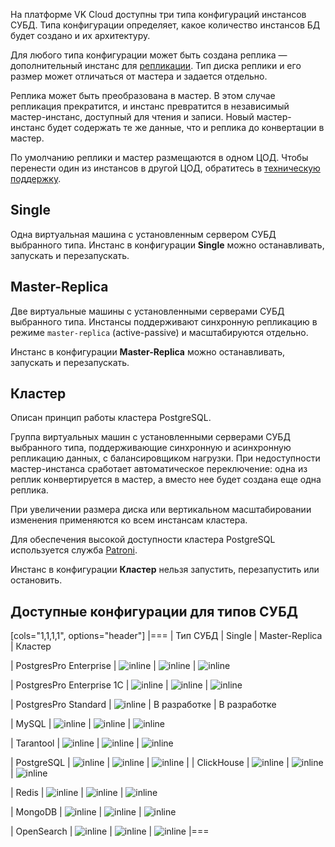 На платформе VK Cloud доступны три типа конфигураций инстансов СУБД. Типа конфигурации определяет, какое количество инстансов БД будет создано и их архитектуру.

Для любого типа конфигурации может быть создана реплика — дополнительный инстанс для [репликации](../../service-management/replication/). Тип диска реплики и его размер может отличаться от мастера и задается отдельно.

Реплика может быть преобразована в мастер. В этом случае репликация прекратится, и инстанс превратится в независимый мастер-инстанс, доступный для чтения и записи. Новый мастер-инстанс будет содержать те же данные, что и реплика до конвертации в мастер.

По умолчанию реплики и мастер размещаются в одном ЦОД. Чтобы перенести один из инстансов в другой ЦОД, обратитесь в [техническую поддержку](/ru/contacts).

## Single

Одна виртуальная машина с установленным сервером СУБД выбранного типа. Инстанс в конфигурации **Single** можно останавливать, запускать и перезапускать.

## Master-Replica

Две виртуальные машины с установленными серверами СУБД выбранного типа. Инстансы поддерживают синхронную репликацию в режиме `master-replica` (active-passive) и масштабируются отдельно.

Инстанс в конфигурации **Master-Replica** можно останавливать, запускать и перезапускать.

## Кластер

<info>

Описан принцип работы кластера PostgreSQL.

</info>

Группа виртуальных машин с установленными серверами СУБД выбранного типа, поддерживающие синхронную и асинхронную репликацию данных, с балансировщиком нагрузки. При недоступности мастер-инстанса сработает автоматическое переключение: одна из реплик конвертируется в мастер, а вместо нее будет создана еще одна реплика.

При увеличении размера диска или вертикальном масштабировании изменения применяются ко всем инстансам кластера.

<info>

Для обеспечения высокой доступности кластера PostgreSQL используется служба [Patroni](https://patroni.readthedocs.io/en/latest/index.html).

</info>

Инстанс в конфигурации **Кластер** нельзя запустить, перезапустить или остановить.

## Доступные конфигурации для типов СУБД

[cols="1,1,1,1", options="header"]
|===
| Тип СУБД 
| Single 
| Master-Replica 
| Кластер

| PostgresPro Enterprise
| ![](/ru/assets/check.svg "inline") 
| ![](/ru/assets/check.svg "inline") 
| ![](/ru/assets/check.svg "inline")

| PostgresPro Enterprise 1C 
| ![](/ru/assets/check.svg "inline") 
| ![](/ru/assets/check.svg "inline") 
| ![](/ru/assets/check.svg "inline") 

| PostgresPro Standard
| ![](/ru/assets/check.svg "inline") 
| В разработке 
| В разработке

| MySQL
| ![](/ru/assets/check.svg "inline") 
| ![](/ru/assets/check.svg "inline") 
| ![](/ru/assets/check.svg "inline")

| Tarantool
| ![](/ru/assets/check.svg "inline") 
| ![](/ru/assets/no.svg "inline") 
| ![](/ru/assets/check.svg "inline")

| PostgreSQL
| ![](/ru/assets/check.svg "inline") 
| ![](/ru/assets/check.svg "inline") 
| ![](/ru/assets/check.svg "inline") 
|
| ClickHouse
| ![](/ru/assets/check.svg "inline") 
| ![](/ru/assets/no.svg "inline")
| ![](/ru/assets/check.svg "inline")

| Redis
| ![](/ru/assets/check.svg "inline") 
| ![](/ru/assets/no.svg "inline") 
| ![](/ru/assets/check.svg "inline")

| MongoDB
| ![](/ru/assets/check.svg "inline") 
| ![](/ru/assets/no.svg "inline") 
| ![](/ru/assets/check.svg "inline")

| OpenSearch
| ![](/ru/assets/no.svg "inline") 
| ![](/ru/assets/no.svg "inline") 
| ![](/ru/assets/check.svg "inline")
|===
